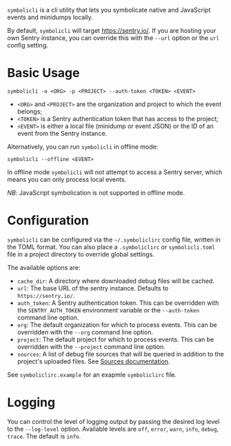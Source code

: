 `symbolicli` is a cli utility that lets you symbolicate native and JavaScript events and minidumps locally.

By default, `symbolicli` will target https://sentry.io/. If you are hosting your own
Sentry instance, you can override this with the `--url` option or the `url` config setting.

# Basic Usage
```
symbolicli -o <ORG> -p <PROJECT> --auth-token <TOKEN> <EVENT>
```

* `<ORG>` and `<PROJECT>` are the organization and project to which the event belongs;
* `<TOKEN>` is a Sentry authentication token that has access to the project;
* `<EVENT>` is either a local file (minidump or event JSON) or the ID of an event from the Sentry instance.

Alternatively, you can run `symbolicli` in offline mode:
```
symbolicli --offline <EVENT>
```

In offline mode `symbolicli` will not attempt to access a Sentry server, which means you can only
process local events.

*NB*: JavaScript symbolication is not supported in offline mode.

# Configuration

`symbolicli` can be configured via the `~/.symboliclirc` config file, written in the TOML format.
You can also place a `.symboliclirc` or `symbolicli.toml` file in a project directory to override
global settings.

The available options are:

* `cache_dir`: A directory where downloaded debug files will be cached.
* `url`: The base URL of the sentry instance. Defaults to `https://sentry.io/`.
* `auth_token`: A Sentry authentication token. This can be overridden with the `SENTRY_AUTH_TOKEN`
  environment variable or the `--auth-token` command line option.
* `org`: The default organization for which to process events. This can be overridden with the `--org`
  command line option.
* `project`: The default project for which to process events. This can be overridden with the `--project`
  command line option.
* `sources`: A list of debug file sources that will be queried in addition to the project's uploaded
  files. See [Sources documentation](../../docs/api/index.md#sources).

See `symboliclirc.example` for an exapmle `symboliclirc` file.

# Logging
You can control the level of logging output by passing the desired log level to the `--log-level` option.
Available levels are `off`, `error`, `warn`, `info`, `debug`, `trace`. The default is `info`.
